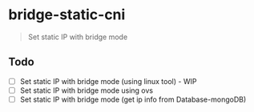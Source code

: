# bridge-static-cni

> Set static IP with bridge mode


## Todo
- [ ] Set static IP with bridge mode (using linux tool) - WIP
- [ ] Set static IP with bridge mode using ovs
- [ ] Set static IP with bridge mode (get ip info from Database-mongoDB)
